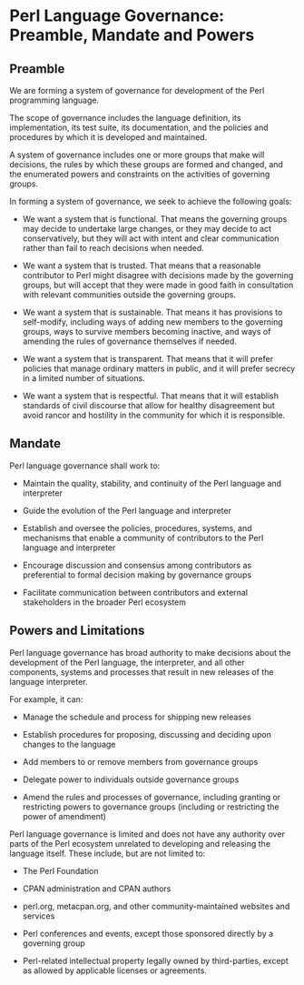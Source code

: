 # Perl Language Governance: Preamble, Mandate and Powers

## Preamble

We are forming a system of governance for development of the Perl programming
language.

The scope of governance includes the language definition, its
implementation, its test suite, its documentation, and the policies and
procedures by which it is developed and maintained.

A system of governance includes one or more groups that make will
decisions, the rules by which these groups are formed and changed, and the
enumerated powers and constraints on the activities of governing groups.

In forming a system of governance, we seek to achieve the following goals:

- We want a system that is functional.  That means the governing groups
  may decide to undertake large changes, or they may decide to act
  conservatively, but they will act with intent and clear communication
  rather than fail to reach decisions when needed.

- We want a system that is trusted. That means that a reasonable
  contributor to Perl might disagree with decisions made by the governing
  groups, but will accept that they were made in good faith in
  consultation with relevant communities outside the governing groups.

- We want a system that is sustainable.  That means it has provisions to
  self-modify, including ways of adding new members to the governing
  groups, ways to survive members becoming inactive, and ways of amending
  the rules of governance themselves if needed.

- We want a system that is transparent.  That means that it will prefer
  policies that manage ordinary matters in public, and it will prefer
  secrecy in a limited number of situations.

- We want a system that is respectful.  That means that it will establish
  standards of civil discourse that allow for healthy disagreement but
  avoid rancor and hostility in the community for which it is responsible.

## Mandate

Perl language governance shall work to:

- Maintain the quality, stability, and continuity of the Perl language and
  interpreter

- Guide the evolution of the Perl language and interpreter

- Establish and oversee the policies, procedures, systems, and mechanisms
  that enable a community of contributors to the Perl language and
  interpreter

- Encourage discussion and consensus among contributors as preferential to
  formal decision making by governance groups

- Facilitate communication between contributors and external stakeholders
  in the broader Perl ecosystem

## Powers and Limitations

Perl language governance has broad authority to make decisions about the
development of the Perl language, the interpreter, and all other components,
systems and processes that result in new releases of the language
interpreter.

For example, it can:

- Manage the schedule and process for shipping new releases

- Establish procedures for proposing, discussing and deciding upon changes
  to the language

- Add members to or remove members from governance groups

- Delegate power to individuals outside governance groups

- Amend the rules and processes of governance, including granting or restricting
  powers to governance groups (including or restricting the power of amendment)

Perl language governance is limited and does not have any authority over
parts of the Perl ecosystem unrelated to developing and releasing the
language itself.  These include, but are not limited to:

- The Perl Foundation

- CPAN administration and CPAN authors

- perl.org, metacpan.org, and other community-maintained websites and services

- Perl conferences and events, except those sponsored directly by a
  governing group

- Perl-related intellectual property legally owned by third-parties,
  except as allowed by applicable licenses or agreements.
